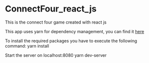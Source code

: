 # ConnectFour_react_js
This is the connect four game created with react js


This app uses yarn for dependency management, you can find it [here](https://yarnpkg.com)  

To install the required packages you have to execute the following command:
yarn install

Start the server on localhost:8080
yarn dev-server
